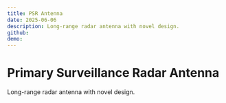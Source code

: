 ```yaml
---
title: PSR Antenna
date: 2025-06-06
description: Long-range radar antenna with novel design.
github:
demo:
---
```


# Primary Surveillance Radar Antenna

Long-range radar antenna with novel design.
